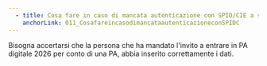 ```yaml
---
  - title: Cosa fare in caso di mancata autenticazione con SPID/CIE a seguito di un invito?
    anchorLink: 011_CosafareincasodimancataautenticazioneconSPIDC
---
```


Bisogna accertarsi che la persona che ha mandato l'invito a entrare in PA digitale 2026 per conto di una PA, abbia inserito correttamente i dati.